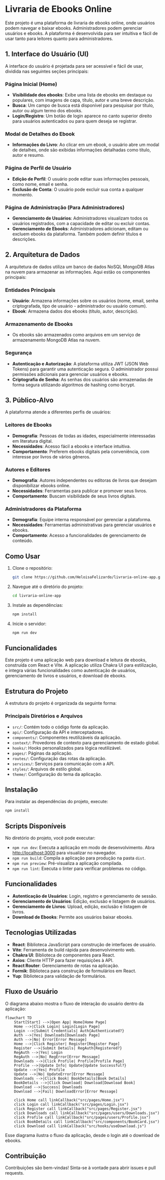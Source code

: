 # Livraria de Ebooks Online

Este projeto é uma plataforma de livraria de ebooks online, onde usuários podem navegar e baixar ebooks. Administradores podem gerenciar usuários e ebooks. A plataforma é desenvolvida para ser intuitiva e fácil de usar tanto para leitores quanto para administradores.

## 1. Interface do Usuário (UI)

A interface do usuário é projetada para ser acessível e fácil de usar, dividida nas seguintes seções principais:

### Página Inicial (Home)
- **Visibilidade dos ebooks**: Exibe uma lista de ebooks em destaque ou populares, com imagens de capa, título, autor e uma breve descrição.
- **Busca**: Um campo de busca está disponível para pesquisar por título, autor ou algum termo dos ebooks.
- **Login/Registro**: Um botão de login aparece no canto superior direito para usuários autenticados ou para quem deseja se registrar.

### Modal de Detalhes do Ebook
- **Informações do Livro**: Ao clicar em um ebook, o usuário abre um modal de detalhes, onde são exibidas informações detalhadas como título, autor e resumo.

### Página de Perfil de Usuário
- **Edição de Perfil**: O usuário pode editar suas informações pessoais, como nome, email e senha.
- **Exclusão de Conta**: O usuário pode excluir sua conta a qualquer momento.

### Página de Administração (Para Administradores)
- **Gerenciamento de Usuários**: Administradores visualizam todos os usuários registrados, com a capacidade de editar ou excluir contas.
- **Gerenciamento de Ebooks**: Administradores adicionam, editam ou excluem ebooks da plataforma. Também podem definir títulos e descrições.

## 2. Arquitetura de Dados
A arquitetura de dados utiliza um banco de dados NoSQL MongoDB Atlas na nuvem para armazenar as informações. Aqui estão os componentes principais:

### Entidades Principais
- **Usuário**: Armazena informações sobre os usuários (nome, email, senha criptografada, tipo de usuário - administrador ou usuário comum).
- **Ebook**: Armazena dados dos ebooks (título, autor, descrição).

### Armazenamento de Ebooks
- Os ebooks são armazenados como arquivos em um serviço de armazenamento MongoDB Atlas na nuvem.

### Segurança
- **Autenticação e Autorização**: A plataforma utiliza JWT (JSON Web Tokens) para garantir uma autenticação segura. O administrador possui permissões adicionais para gerenciar usuários e ebooks.
- **Criptografia de Senha**: As senhas dos usuários são armazenadas de forma segura utilizando algoritmos de hashing como bcrypt.

## 3. Público-Alvo

A plataforma atende a diferentes perfis de usuários:

### Leitores de Ebooks
- **Demografia**: Pessoas de todas as idades, especialmente interessadas em literatura digital.
- **Necessidades**: Acesso fácil a ebooks e interface intuitiva.
- **Comportamento**: Preferem ebooks digitais pela conveniência, com interesse por livros de vários gêneros.

### Autores e Editores
- **Demografia**: Autores independentes ou editoras de livros que desejam disponibilizar ebooks online.
- **Necessidades**: Ferramentas para publicar e promover seus livros.
- **Comportamento**: Buscam visibilidade de seus livros digitais.

### Administradores da Plataforma
- **Demografia**: Equipe interna responsável por gerenciar a plataforma.
- **Necessidades**: Ferramentas administrativas para gerenciar usuários e ebooks.
- **Comportamento**: Acesso a funcionalidades de gerenciamento de conteúdo.

## Como Usar

1. Clone o repositório:
   ```bash
   git clone https://github.com/HeloisaFelizardo/livraria-online-app.git
   ```

2. Navegue até o diretório do projeto:
   ```bash
   cd livraria-online-app
   ```

3. Instale as dependências:
   ```bash
   npm install
   ```

4. Inicie o servidor:
   ```bash
   npm run dev
   ```

## Funcionalidades

Este projeto é uma aplicação web para download e leitura de ebooks, construída com React e Vite. A aplicação utiliza Chakra UI para estilização, e integra várias funcionalidades como autenticação de usuários, gerenciamento de livros e usuários, e download de ebooks.

## Estrutura do Projeto

A estrutura do projeto é organizada da seguinte forma:

### Principais Diretórios e Arquivos

- `src/`: Contém todo o código fonte da aplicação.
- `api/`: Configuração da API e interceptadores.
- `components/`: Componentes reutilizáveis da aplicação.
- `context/`: Provedores de contexto para gerenciamento de estado global.
- `hooks/`: Hooks personalizados para lógica reutilizável.
- `pages/`: Páginas da aplicação.
- `routes/`: Configuração das rotas da aplicação.
- `services/`: Serviços para comunicação com a API.
- `styles/`: Arquivos de estilo global.
- `theme/`: Configuração do tema da aplicação.


## Instalação

Para instalar as dependências do projeto, execute:

```bash
npm install
```

## Scripts Disponíveis

No diretório do projeto, você pode executar:

- `npm run dev`: Executa a aplicação em modo de desenvolvimento. Abra [http://localhost:3000](http://localhost:3000) para visualizar no navegador.
- `npm run build`: Compila a aplicação para produção na pasta `dist`.
- `npm run preview`: Pré-visualiza a aplicação compilada.
- `npm run lint`: Executa o linter para verificar problemas no código.

## Funcionalidades

- **Autenticação de Usuários**: Login, registro e gerenciamento de sessão.
- **Gerenciamento de Usuários**: Edição, exclusão e listagem de usuários.
- **Gerenciamento de Livros**: Upload, edição, exclusão e listagem de livros.
- **Download de Ebooks**: Permite aos usuários baixar ebooks.

## Tecnologias Utilizadas

- **React**: Biblioteca JavaScript para construção de interfaces de usuário.
- **Vite**: Ferramenta de build rápida para desenvolvimento web.
- **Chakra UI**: Biblioteca de componentes para React.
- **Axios**: Cliente HTTP para fazer requisições à API.
- **React Router**: Gerenciamento de rotas na aplicação.
- **Formik**: Biblioteca para construção de formulários em React.
- **Yup**: Biblioteca para validação de formulários.

## Fluxo de Usuário

O diagrama abaixo mostra o fluxo de interação do usuário dentro da aplicação:

```mermaid
flowchart TD
    Start[Start] -->|Open App| Home[Home Page]
    Home -->|Click Login| Login[Login Page]
    Login -->|Submit Credentials| Auth{Authenticated?}
    Auth -->|Yes| Downloads[Downloads Page]
    Auth -->|No| Error[Error Message]
    Home -->|Click Register| Register[Register Page]
    Register -->|Submit Details| RegAuth{Registered?}
    RegAuth -->|Yes| Login
    RegAuth -->|No| RegError[Error Message]
    Downloads -->|Click Profile| Profile[Profile Page]
    Profile -->|Update Info| Update{Update Successful?}
    Update -->|Yes| Profile
    Update -->|No| UpdateError[Error Message]
    Downloads -->|Click Book| BookDetails[Book Details]
    BookDetails -->|Click Download| Download[Download Book]
    Download -->|Success| Downloads
    Download -->|Fail| DownloadError[Error Message]

    click Home call linkCallback("src/pages/Home.jsx")
    click Login call linkCallback("src/pages/Login.jsx")
    click Register call linkCallback("src/pages/Register.jsx")
    click Downloads call linkCallback("src/pages/users/Downloads.jsx")
    click Profile call linkCallback("src/pages/users/Profile.jsx")
    click BookDetails call linkCallback("src/components/BookCard.jsx")
    click Download call linkCallback("src/hooks/useDownload.js")
```

Esse diagrama ilustra o fluxo da aplicação, desde o login até o download de ebooks.

## Contribuição

Contribuições são bem-vindas! Sinta-se à vontade para abrir issues e pull requests.
